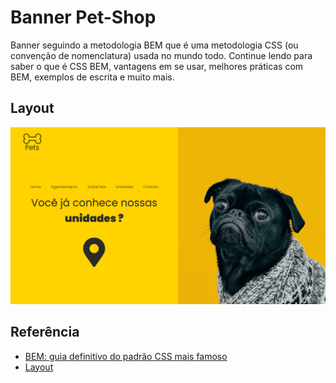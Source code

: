 # Banner Pet-Shop

Banner seguindo a metodologia BEM que é uma metodologia CSS (ou convenção de nomenclatura) usada no mundo todo. Continue lendo para saber o que é CSS BEM, vantagens em se usar, melhores práticas com BEM, exemplos de escrita e muito mais.

## Layout

![ScreenShot](https://raw.githubusercontent.com/jeffersonrucu/Hero_Pets_Padrao_BEM/master/pets.png)


## Referência

 - [BEM: guia definitivo do padrão CSS mais famoso](https://desenvolvimentoparaweb.com/css/bem/)
 - [Layout](https://www.figma.com/file/Hn23BSRugfPKtfN4fBETDI/Pets?node-id=1%3A2)
